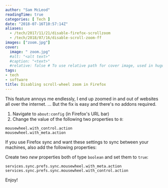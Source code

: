 ```yaml
---
author: "Sam McLeod"
readingTime: true
categories: [ Tech ]
date: "2018-07-16T10:57:14Z"
aliases:
  - /tech/2017/11/21/disable-firefox-scrollzoom
  - /tech/2018/07/16/disable-scroll-zoom-ff
images: ["zoom.jpg"]
cover:
  image: " zoom.jpg"
  #alt: "<alt text>"
  #caption: "<text>"
  #relative: false # To use relative path for cover image, used in hugo Page-bundles
tags:
- tech
- software
title: Disabling scroll-wheel zoom in Firefox
---
```


This feature annoys me endlessly, I end up zoomed in and out of websites all over the internet.
... But the fix is easy and there's no addons required.

1. Navigate to `about:config` (in Firefox's URL bar)
2. Change the value of the following two properties to `0`:

```
mousewheel.with_control.action
mousewheel.with_meta.action
```

If you use Firefox sync and want these settings to sync between your machines, also add the following properties:

Create two *new* properties both of type `boolean` and set them to `true`:

```
services.sync.prefs.sync.mousewheel.with_meta.action
services.sync.prefs.sync.mousewheel.with_control.action
```

Enjoy!
